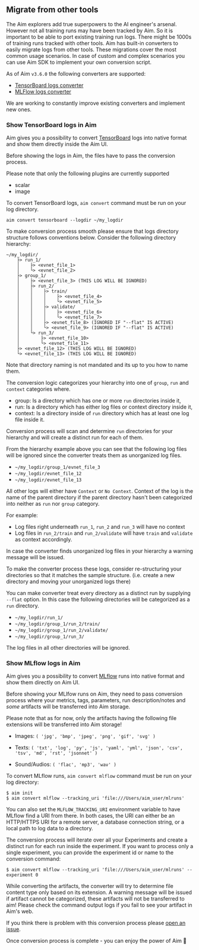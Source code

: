 ## Migrate from other tools

The Aim explorers add true superpowers to the AI engineer's arsenal. However not all training runs may have been tracked
by Aim. So it is important to be able to port existing training run logs. There might be 1000s of training runs tracked
with other tools. Aim has built-in converters to easily migrate logs from other tools. These migrations cover the most
common usage scenarios. In case of custom and complex scenarios you can use Aim SDK to implement your own conversion
script.

As of Aim `v3.6.0` the following converters are supported:

- [TensorBoard logs converter](#show-tensorboard-logs-in-aim)
- [MLFlow logs converter](#show-mlflow-logs-in-aim)

We are working to constantly improve existing converters and implement new ones.

### Show TensorBoard logs in Aim

Aim gives you a possibility to convert [TensorBoard](https://www.tensorflow.org/tensorboard)
logs into native format and show them directly inside the Aim UI.

Before showing the logs in Aim, the files have to pass the conversion process.

Please note that only the following plugins are currently supported

- scalar
- image

To convert TensorBoard logs, `aim convert` command must be run on your log directory.

```shell
aim convert tensorboard --logdir ~/my_logdir
```

To make conversion process smooth please ensure that logs directory structure follows conventions below. Consider the
following directory hierarchy:

```
~/my_logdir/
    ├> run_1/
    │    ├> <evnet_file_1>
    │    └> <evnet_file_2>
    ├> group_1/
    │    ├> <evnet_file_3> (THIS LOG WILL BE IGNORED)
    │    ├> run_2/
    │    │    ├> train/
    │    │    │    ├> <evnet_file_4>
    │    │    │    └> <evnet_file_5>
    │    │    ├> validate/
    │    │    │    ├> <evnet_file_6>
    │    │    │    └> <evnet_file_7>
    │    │    ├> <evnet_file_8> (IGNORED IF "--flat" IS ACTIVE)
    │    │    └> <evnet_file_9> (IGNORED IF "--flat" IS ACTIVE)
    │    └> run_3/
    │        ├> <evnet_file_10>
    │        └> <evnet_file_11>
    ├> <evnet_file_12> (THIS LOG WILL BE IGNORED)
    └> <evnet_file_13> (THIS LOG WILL BE IGNORED)
```

Note that directory naming is not mandated and its up to you how to name them.

The conversion logic categorizes your hierarchy into one of `group`, `run` and `context`
categories where.

- group: Is a directory which has one or more `run` directories inside it,
- run: Is a directory which has either log files or context directory inside it,
- context: Is a directory inside of `run` directory which has at least one log file inside it.

Conversion process will scan and determine `run` directories for your hierarchy and will create a distinct run for each
of them.

From the hierarchy example above you can see that the following log files will be ignored since the converter treats
them as unorganized log files.

- `~/my_logdir/group_1/evnet_file_3`
- `~/my_logdir/evnet_file_12`
- `~/my_logdir/evnet_file_13`

All other logs will either have `Context` or `No Context`. Context of the log is the name of the parent directory if
the parent directory hasn't been categorized into neither as `run` nor `group` category.

For example:

- Log files right underneath `run_1`, `run_2` and `run_3` will have no context
- Log files in `run_2/train` and `run_2/validate` will have `train` and `validate` as context accordingly.

In case the converter finds unorganized log files in your hierarchy a warning message will be issued.

To make the converter process these logs, consider re-structuring your directories so that it matches the sample
structure. (i.e. create a new directory and moving your unorganized logs there)

You can make converter treat every directory as a distinct run by supplying `--flat` option. In this case the following
directories will be categorized as a `run` directory.

- `~/my_logdir/run_1/`
- `~/my_logdir/group_1/run_2/train/`
- `~/my_logdir/group_1/run_2/validate/`
- `~/my_logdir/group_1/run_3/`

The log files in all other directories will be ignored.

### Show MLflow logs in Aim

Aim gives you a possibility to convert [MLflow](https://mlflow.org/) runs into native format and show them directly on
Aim UI.

Before showing your MLlfow runs on Aim, they need to pass conversion process where your metrics, tags, parameters, run
description/notes and *some* artifacts will be transferred into Aim storage.

Please note that as for now, only the artifacts having the following file extensions will be transferred into Aim
storage!

* Images: `(
  'jpg',
  'bmp',
  'jpeg',
  'png',
  'gif',
  'svg'
  )`

* Texts: `(
  'txt',
  'log',
  'py',
  'js',
  'yaml',
  'yml',
  'json',
  'csv',
  'tsv',
  'md',
  'rst',
  'jsonnet'
  )`

* Sound/Audios: `(
  'flac',
  'mp3',
  'wav'
  )`

To convert MLflow runs, `aim convert mlflow` command must be run on your log directory:

```commandline
$ aim init
$ aim convert mlflow --tracking_uri 'file:///Users/aim_user/mlruns'
```

You can also set the `MLFLOW_TRACKING_URI` environment variable to have MLflow find a URI from there. In both cases, the
URI can either be an HTTP/HTTPS URI for a remote server, a database connection string, or a local path to log data to a
directory.

The conversion process will iterate over all your Experiments and create a distinct run for each run inside the
experiment. If you want to process only a single experiment, you can provide the experiment id or name to the conversion
command:

```commandline
$ aim convert mlflow --tracking_uri 'file:///Users/aim_user/mlruns' --experiment 0
```

While converting the artifacts, the converter will try to determine file content type only based on its extension. A
warning message will be issued if artifact cannot be categorized, these artifacts will not be transferred to aim!
Please check the command output logs if you fail to see your artifact in Aim's web.

If you think there is problem with this conversion process
please [open an issue](https://github.com/aimhubio/aim/issues/new/choose).

Once conversion process is complete - you can enjoy the power of Aim 🚀
